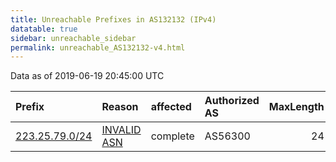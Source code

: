 ```yaml
---
title: Unreachable Prefixes in AS132132 (IPv4)
datatable: true
sidebar: unreachable_sidebar
permalink: unreachable_AS132132-v4.html
---
```


Data as of 2019-06-19 20:45:00 UTC


<div class="datatable-begin"></div>

| Prefix                                                 | Reason                                                                                                 | affected   | Authorized AS   |   MaxLength | Anchor                                       |   unreachable /24s |
|:-------------------------------------------------------|:-------------------------------------------------------------------------------------------------------|:-----------|:----------------|------------:|:---------------------------------------------|-------------------:|
| [223.25.79.0/24](https://stat.ripe.net/223.25.79.0/24) | [INVALID ASN](https://rpki-validator.ripe.net/announcement-preview?asn=AS132132&prefix=223.25.79.0/24) | complete   | AS56300         |          24 | [APNIC](unreachable_APNIC_RPKI_Root-v4.html) |                  1 |

<div class="datatable-end"></div>